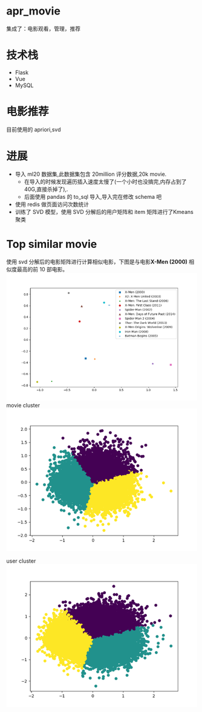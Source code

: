 # apr_movie
集成了：电影观看，管理，推荐
# 技术栈
* Flask
* Vue
* MySQL
# 电影推荐
目前使用的 apriori,svd
# 进展
* 导入 ml20 数据集,此数据集包含 20million 评分数据,20k movie.
    * 在导入的时候发现遍历插入速度太慢了(一个小时也没搞完,内存占到了 40G,直接杀掉了),.
    * 后面使用 pandas 的 to_sql 导入,导入完在修改 schema 吧
* 使用 redis 做页面访问次数统计
* 训练了 SVD 模型，使用 SVD 分解后的用户矩阵和 item 矩阵进行了Kmeans 聚类
# Top similar movie
使用 svd 分解后的电影矩阵进行计算相似电影，下图是与电影**X-Men (2000)** 相似度最高的前 10 部电影。
![top_similar_movie](data/img/top_similar_movie.png)
movie cluster
![movie_cluster](data/img/movie_cluster.png)


user cluster
![user_cluster](data/img/user_cluster.png)
    

